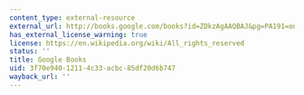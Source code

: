 ```yaml
---
content_type: external-resource
external_url: http://books.google.com/books?id=ZDkzAgAAQBAJ&pg=PA191=onepage
has_external_license_warning: true
license: https://en.wikipedia.org/wiki/All_rights_reserved
status: ''
title: Google Books
uid: 3f70e940-1211-4c33-acbc-85df20d6b747
wayback_url: ''
---
```

